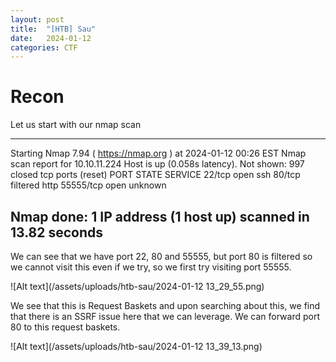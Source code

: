 ```yaml
---
layout: post
title:  "[HTB] Sau"
date:   2024-01-12
categories: CTF
---
```


# Recon

Let us start with our nmap scan

---
Starting Nmap 7.94 ( https://nmap.org ) at 2024-01-12 00:26 EST
Nmap scan report for 10.10.11.224
Host is up (0.058s latency).
Not shown: 997 closed tcp ports (reset)
PORT      STATE    SERVICE
22/tcp    open     ssh
80/tcp    filtered http
55555/tcp open     unknown

Nmap done: 1 IP address (1 host up) scanned in 13.82 seconds
---

We can see that we have port 22, 80 and 55555, but port 80 is filtered so we cannot visit this even if we try, so we first try visiting port 55555.

![Alt text](/assets/uploads/htb-sau/2024-01-12 13_29_55.png)

We see that this is Request Baskets and upon searching about this, we find that there is an SSRF issue here that we can leverage.
We can forward port 80 to this request baskets. 

![Alt text](/assets/uploads/htb-sau/2024-01-12 13_39_13.png)

